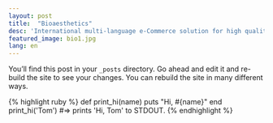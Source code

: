 ```yaml
---
layout: post
title:  "Bioaesthetics"
desc: 'International multi-language e-Commerce solution for high quality supplements.'
featured_image: bio1.jpg
lang: en
---
```

You’ll find this post in your `_posts` directory. Go ahead and edit it and re-build the site to see your changes. You can rebuild the site in many different ways.

{% highlight ruby %}
def print_hi(name)
  puts "Hi, #{name}"
end
print_hi('Tom')
#=> prints 'Hi, Tom' to STDOUT.
{% endhighlight %}
